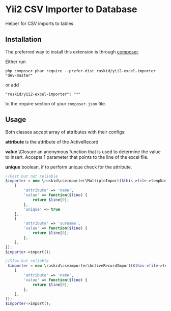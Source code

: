 # Yii2 CSV Importer to Database
Helper for CSV imports to tables.

Installation
------------

The preferred way to install this extension is through [composer](http://getcomposer.org/download/).

Either run

```
php composer.phar require --prefer-dist ruskid/yii2-excel-importer "dev-master"
```

or add

```
"ruskid/yii2-excel-importer": "*"
```

to the require section of your `composer.json` file.


Usage
-----

Both classes accept array of attributes with their configs:
<p><b>attribute</b> is the attribute of the ActiveRecord</p>
<p><b>value</b> \Closure an anonymous function that is used to determine the value to insert. Accepts 1 parameter
that points to the line of the excel file.</p>
<p><b>unique</b> boolean, if to perform unique check for the attribute.</p>

```php
//Fast but not reliable
$importer = new \ruskid\csvimporter\MultipleImport($this->file->tempName, Pregunta::tableName(), [
    [
        'attribute' => 'name',
        'value' => function($line) {
            return $line[9];
        },
        'unique' => true
    ],
    [
        'attribute' => 'surname',
        'value' => function($line) {
            return $line[0];
        },
    ],
]);
$importer->import();

//Slow but reliable
 $importer = new \ruskid\csvimporter\ActiveRecordImport($this->file->tempName, Pregunta::className(), [
    [
        'attribute' => 'name',
        'value' => function($line) {
            return $line[9];
        },
    ],
]);
$importer->import();
```
